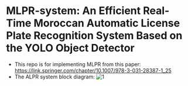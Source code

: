 # MLPR-system: An Efficient Real-Time Moroccan Automatic License Plate Recognition System Based on the YOLO Object Detector

- This repo is for implementing MLPR from this paper: https://link.springer.com/chapter/10.1007/978-3-031-28387-1_25
- The ALPR system block diagram:
![1](https://github.com/ZainabOuardirhi/MLPR-system/assets/81168343/9da60cfa-6510-409d-9e0b-f0468cf820c4)
